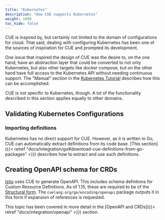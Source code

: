 ```yaml
---
title: "Kubernetes"
description: "How CUE supports Kubernetes"
weight: 1000
toc_hide: false
---
```


CUE is inspired by, but certainly not limited to the domain
of configurations for cloud.
That said, dealing with configuring Kubernetes has been one of the
sources of inspiration for CUE and prompted its development.

One issue that inspired the design of CUE was the desire to, on the one hand,
have an abstraction layer that could be converted to not only Kubernetes,
but also other targets like docker compose, but on the other hand have full
access to the Kubernetes API without needing continuous support.
The "Manual" section in the
[Kubernetes Tutorial](https://github.com/cue-labs/cue-by-example/blob/main/003_kubernetes_tutorial/README.md)
describes how this can be accomplished.

CUE is not specific to Kubernetes, though.
A lot of the functionality described in this section applies equally
to other domains.


## Validating Kubernetes Configurations

### Importing definitions

Kubernetes has no direct support for CUE.
However, as it is written in Go, CUE can automatically extract definitions
from its  code base.
[This section]({{< relref "docs/integration/go#download-cue-definitions-from-go-packages" >}})
describes how to extract and use such definitions.


## Creating OpenAPI schema for CRDs

[Istio](https://istio.io) uses CUE to generate OpenAPI.
This includes schema defintions for Custom Resource Definitions.
As of 1.15, these are required to be of the
[Structural form](https://kubernetes.io/blog/2019/06/20/crd-structural-schema/).
The `cuelang.org/go/encoding/openapi` package outputs it in this form
if expansion of references is requested.

This topic has been covered in more detail in the
[OpenAPI and CRDs]({{< relref "docs/integration/openapi" >}}) section.
